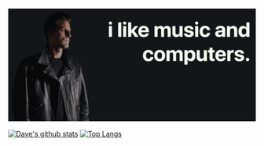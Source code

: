 ![Dave Stach. Software engineer and music industry professional.](https://github.com/d4vves/d4vves/blob/master/public/header.png?raw=true)

[![Dave's github stats](https://github-readme-stats.vercel.app/api?username=d4vves&theme=dark)](https://github.com/anuraghazra/github-readme-stats)
[![Top Langs](https://github-readme-stats.vercel.app/api/top-langs/?username=d4vves)](https://github.com/anuraghazra/github-readme-stats)